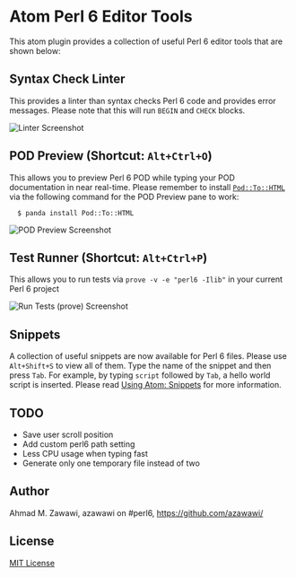 # Atom Perl 6 Editor Tools

This atom plugin provides a collection of useful Perl 6 editor tools that are
shown below:

## Syntax Check Linter

This provides a linter than syntax checks Perl 6 code and provides error
messages. Please note that this will run `BEGIN` and `CHECK` blocks.

![Linter Screenshot](https://raw.githubusercontent.com/azawawi/atom-perl6-editor-tools/master/atom-perl6-editor-tools-linter-screenshot.png)

## POD Preview (Shortcut: `Alt+Ctrl+O`)

This allows you to preview Perl 6 POD while typing your POD documentation in
near real-time. Please remember to install [`Pod::To::HTML`](
https://github.com/perl6/Pod-To-HTML) via the following command for the POD
Preview pane to work:
```
  $ panda install Pod::To::HTML
```

![POD Preview Screenshot](https://raw.githubusercontent.com/azawawi/atom-perl6-editor-tools/master/atom-perl6-editor-tools-screenshot.png)

## Test Runner (Shortcut: `Alt+Ctrl+P`)

This allows you to run tests via ``prove -v -e "perl6 -Ilib"`` in your current
Perl 6 project

![Run Tests (prove) Screenshot](https://raw.githubusercontent.com/azawawi/atom-perl6-editor-tools/master/atom-perl6-editor-tools-run-tests-screenshot.png)

## Snippets

A collection of useful snippets are now available for Perl 6 files. Please use
`Alt+Shift+S` to view all of them. Type the name of the snippet and then press
`Tab`. For example, by typing `script` followed by `Tab`, a hello world script
is inserted. Please read [Using Atom: Snippets](
https://atom.io/docs/latest/using-atom-snippets) for more information.

## TODO

- Save user scroll position
- Add custom perl6 path setting
- Less CPU usage when typing fast
- Generate only one temporary file instead of two

## Author

Ahmad M. Zawawi, azawawi on #perl6, https://github.com/azawawi/

## License

[MIT License](LICENSE.md)
